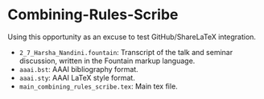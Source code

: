 # Combining-Rules-Scribe

Using this opportunity as an excuse to test GitHub/ShareLaTeX integration.

* `2_7_Harsha_Nandini.fountain`: Transcript of the talk and seminar discussion, written in the Fountain markup language.
* `aaai.bst`: AAAI bibliography format.
* `aaai.sty`: AAAI LaTeX style format.
* `main_combining_rules_scribe.tex`: Main tex file.
